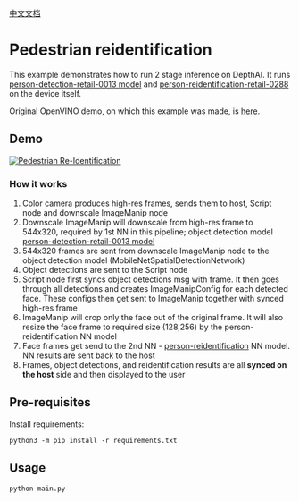 [中文文档](README.zh-CN.md)

# Pedestrian reidentification

This example demonstrates how to run 2 stage inference on DepthAI. It runs [person-detection-retail-0013 model](https://docs.openvino.ai/latest/omz_models_model_person_detection_retail_0013.html) and [person-reidentification-retail-0288](https://docs.openvino.ai/latest/omz_models_model_person_reidentification_retail_0288.html) on the device itself.

Original OpenVINO demo, on which this example was made, is [here](https://docs.openvinotoolkit.org/2020.1/_demos_pedestrian_tracker_demo_README.html).

## Demo

[![Pedestrian Re-Identification](https://user-images.githubusercontent.com/32992551/108567421-71e6b180-72c5-11eb-8af0-c6e5c3382874.png)](https://www.youtube.com/watch?v=QlXGtMWVV18 "Person Re-ID on DepthAI")


### How it works

1. Color camera produces high-res frames, sends them to host, Script node and downscale ImageManip node
2. Downscale ImageManip will downscale from high-res frame to 544x320, required by 1st NN in this pipeline; object detection model [person-detection-retail-0013 model](https://docs.openvino.ai/latest/omz_models_model_person_detection_retail_0013.html)
3. 544x320 frames are sent from downscale ImageManip node to the object detection model (MobileNetSpatialDetectionNetwork)
4. Object detections are sent to the Script node
5. Script node first syncs object detections msg with frame. It then goes through all detections and creates ImageManipConfig for each detected face. These configs then get sent to ImageManip together with synced high-res frame
6. ImageManip will crop only the face out of the original frame. It will also resize the face frame to required size (128,256) by the person-reidentification NN model
7. Face frames get send to the 2nd NN - [person-reidentification](https://docs.openvino.ai/latest/omz_models_model_person_reidentification_retail_0288.html) NN model. NN results are sent back to the host
8. Frames, object detections, and reidentification results are all **synced on the host** side and then displayed to the user

## Pre-requisites

Install requirements:
```
python3 -m pip install -r requirements.txt
```

## Usage

```
python main.py
```
